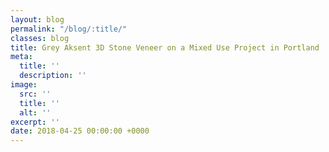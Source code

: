 ```yaml
---
layout: blog
permalink: "/blog/:title/"
classes: blog
title: Grey Aksent 3D Stone Veneer on a Mixed Use Project in Portland
meta:
  title: ''
  description: ''
image:
  src: ''
  title: ''
  alt: ''
excerpt: ''
date: 2018-04-25 00:00:00 +0000
---
```

